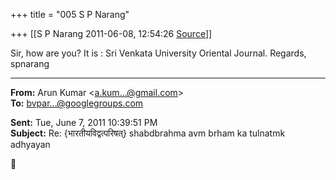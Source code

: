 +++
title = "005 S P Narang"

+++
[[S P Narang	2011-06-08, 12:54:26 [Source](https://groups.google.com/g/bvparishat/c/sTX8MQryV98)]]



Sir, how are you? It is : Sri Venkata University Oriental Journal. Regards, spnarang  

  

------------------------------------------------------------------------

**From:** Arun Kumar \<[a.kum...@gmail.com]()\>  
**To:** [bvpar...@googlegroups.com]()  

**Sent:** Tue, June 7, 2011 10:39:51 PM  
**Subject:** Re: {भारतीयविद्वत्परिषत्} shabdbrahma avm brham ka tulnatmk adhyayan  



